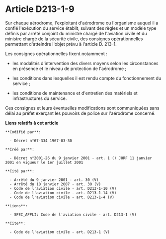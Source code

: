 # Article D213-1-9

Sur chaque aérodrome, l'exploitant d'aérodrome ou l'organisme auquel il a confié l'exécution du service établit, suivant des
règles et un modèle type définis par arrêté conjoint du ministre chargé de l'aviation civile et du ministre chargé de la
sécurité civile, des consignes opérationnelles permettant d'atteindre l'objet prévu à l'article D. 213-1. 

Les consignes opérationnelles fixent notamment :

- les modalités d'intervention des divers moyens selon les circonstances en présence et le niveau de protection de
l'aérodrome ;

- les conditions dans lesquelles il est rendu compte du fonctionnement du service ;

- les conditions de maintenance et d'entretien des matériels et infrastructures du service. 

Ces consignes et leurs éventuelles modifications sont communiquées sans délai au préfet exerçant les pouvoirs de police sur
l'aérodrome concerné.

**Liens relatifs à cet article**

	**Codifié par**:

	  - Décret n°67-334 1967-03-30

	**Créé par**:

	  - Décret n°2001-26 du 9 janvier 2001 - art. 1 () JORF 11 janvier 2001 en vigueur le 1er juillet 2001

	**Cité par**:

	  - Arrêté du 9 janvier 2001 - art. 30 (V)
	  - Arrêté du 18 janvier 2007 - art. 30 (V)
	  - Code de l'aviation civile - art. D213-1-10 (V)
	  - Code de l'aviation civile - art. D213-1-14 (V)
	  - Code de l'aviation civile - art. D213-1-4 (V)

	**Liens**:

	  - SPEC_APPLI: Code de l'aviation civile - art. D213-1 (V)

	**Cite**:

	  - Code de l'aviation civile - art. D213-1 (V)
